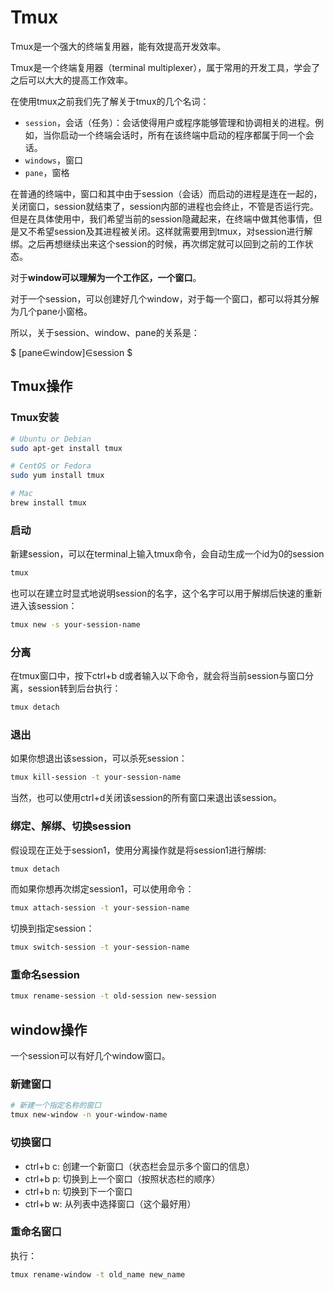# Tmux

Tmux是一个强大的终端复用器，能有效提高开发效率。

Tmux是一个终端复用器（terminal multiplexer），属于常用的开发工具，学会了之后可以大大的提高工作效率。

在使用tmux之前我们先了解关于tmux的几个名词：

- `session`，会话（任务）：会话使得用户或程序能够管理和协调相关的进程。例如，当你启动一个终端会话时，所有在该终端中启动的程序都属于同一个会话。
- `windows`，窗口
- `pane`，窗格

在普通的终端中，窗口和其中由于session（会话）而启动的进程是连在一起的，关闭窗口，session就结束了，session内部的进程也会终止，不管是否运行完。但是在具体使用中，我们希望当前的session隐藏起来，在终端中做其他事情，但是又不希望session及其进程被关闭。这样就需要用到tmux，对session进行解绑。之后再想继续出来这个session的时候，再次绑定就可以回到之前的工作状态。

对于**window可以理解为一个工作区，一个窗口**。

对于一个session，可以创建好几个window，对于每一个窗口，都可以将其分解为几个pane小窗格。

所以，关于session、window、pane的关系是：

$ [pane∈window]∈session $

## Tmux操作

### Tmux安装

```bash
# Ubuntu or Debian
sudo apt-get install tmux

# CentOS or Fedora
sudo yum install tmux

# Mac
brew install tmux
```

### 启动
新建session，可以在terminal上输入tmux命令，会自动生成一个id为0的session
```bash
tmux
```
也可以在建立时显式地说明session的名字，这个名字可以用于解绑后快速的重新进入该session：
```bash
tmux new -s your-session-name
```
### 分离
在tmux窗口中，按下ctrl+b d或者输入以下命令，就会将当前session与窗口分离，session转到后台执行：
```bash
tmux detach
```
### 退出

如果你想退出该session，可以杀死session：

```bash
tmux kill-session -t your-session-name
```
当然，也可以使用ctrl+d关闭该session的所有窗口来退出该session。
### 绑定、解绑、切换session
假设现在正处于session1，使用分离操作就是将session1进行解绑:
```bash
tmux detach
```
而如果你想再次绑定session1，可以使用命令：
```bash
tmux attach-session -t your-session-name
```
切换到指定session：
```bash
tmux switch-session -t your-session-name
```
### 重命名session
```bash
tmux rename-session -t old-session new-session
```

## window操作

一个session可以有好几个window窗口。

### 新建窗口

```bash
# 新建一个指定名称的窗口
tmux new-window -n your-window-name
```

### 切换窗口

- ctrl+b c: 创建一个新窗口（状态栏会显示多个窗口的信息）
- ctrl+b p: 切换到上一个窗口（按照状态栏的顺序）
- ctrl+b n: 切换到下一个窗口
- ctrl+b w: 从列表中选择窗口（这个最好用）

### 重命名窗口

执行：

```bash
tmux rename-window -t old_name new_name
```